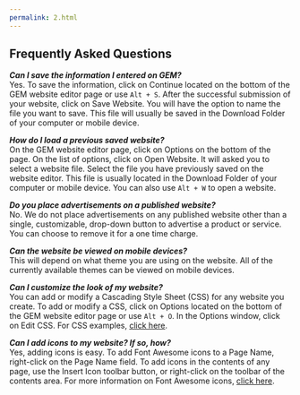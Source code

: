 ```yaml
---
permalink: 2.html
---
```

## Frequently Asked Questions

_**Can I save the information I entered on GEM?**_  
Yes.  To save the information, click on Continue located on the bottom of the GEM website editor page or use `Alt + S`.  After the successful submission of your website, click on Save Website.  You will have the option to name the file you want to save.  This file will usually be saved in the Download Folder of your computer or mobile device.

_**How do I load a previous saved website?**_  
On the GEM website editor page, click on Options on the bottom of the page.  On the list of options, click on Open Website.  It will asked you to select a website file.  Select the file you have previously saved on the website editor.  This file is usually located in the Download Folder of your computer or mobile device.  You can also use `Alt + W` to open a website.

_**Do you place advertisements on a published website?**_  
No.  We do not place advertisements on any published website other than a single, customizable, drop-down button to advertise a product or service.  You can choose to remove it for a one time charge.

_**Can the website be viewed on mobile devices?**_  
This will depend on what theme you are using on the website.  All of the currently available themes can be viewed on mobile devices.

_**Can I customize the look of my website?**_  
You can add or modify a Cascading Style Sheet (CSS) for any website you create.  To add or modify a CSS, click on Options located on the bottom of the GEM website editor page or use `Alt + O`.  In the Options window, click on Edit CSS.  For CSS examples, [click here](http://www.w3schools.com/css/css_examples.asp).

_**Can I add icons to my website? If so, how?**_  
Yes, adding icons is easy.  To add Font Awesome icons to a Page Name, right-click on the Page Name field.  To add icons in the contents of any page, use the Insert Icon toolbar button, or right-click on the toolbar of the contents area.  For more information on Font Awesome icons, [click here](http://fontawesome.io).

